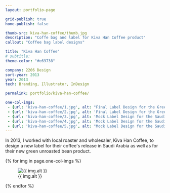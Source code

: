 ```yaml
---
layout: portfolio-page

grid-publish: true
home-publish: false

thumb-src: kiva-han-coffee/thumb.jpg
description: "Coffe bag and label for Kiva Han Coffee product"
callout: "Coffee bag label designs"

title: "Kiva Han Coffee"
# subtitle: 
theme-color: "#e69738"

company: 2206 Design
sort-year: 2013
year: 2013
tech: Branding, Illustrator, InDesign

permalink: portfolio/kiva-han-coffee/

one-col-imgs:
 - {url: 'kiva-han-coffee/1.jpg', alt: "Final Label Design for the Green Unroasted Bean Line"}
 - {url: 'kiva-han-coffee/2.jpg', alt: 'Final Label Design for the Green Unroasted Bean Line'}
 - {url: 'kiva-han-coffee/3.jpg', alt: 'Mock Label Design for the Saudi Arabian Bags'}
 - {url: 'kiva-han-coffee/4.jpg', alt: 'Mock Label Design for the Saudi Arabian Bags'}
 - {url: 'kiva-han-coffee/5.jpg', alt: "Mock Label Design for the Saudi Arabian Bags"}
---
```


<div class="row lv-mar-bottom-30">
    <div class="col-12">
        <div class="lv-pad-all-20 lv-bkg-white lv-bs">
           <p>In 2013, I worked with local roaster and wholesaler, Kiva Han Coffee, to design a new label for their coffee's release in Saudi Arabia as well as for their new green unroasted bean product.</p>
        </div>
    </div>
</div>

<div class="row">
    {% for img in page.one-col-imgs %}
        <div class="col-12">
            <figure class="lv-mar-bottom-25 lv-text-center">
                <img src="/portfolio/assets/{{ img.url }}" alt="{{ img.alt }}" />
                <figcaption class="p lv-mar-top-5">{{ img.alt }}</figcaption>
            </figure>
        </div>
    {% endfor %}
</div>